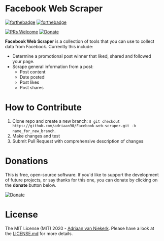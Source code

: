 # Facebook Web Scraper

[![forthebadge](https://forthebadge.com/images/badges/made-with-python.svg)](https://forthebadge.com)  [![forthebadge](https://forthebadge.com/images/badges/built-with-love.svg)](https://forthebadge.com)


[![PRs Welcome](https://img.shields.io/badge/PRs-welcome-brightgreen.svg?style=flat-square)](http://makeapullrequest.com) [![Donate](https://img.shields.io/badge/Donate-PayPal-green.svg)](https://www.paypal.com/donate?hosted_button_id=NS2E6R9YAGHYY) 

**Facebook Web Scraper** is a collection of tools that you can use to collect data from Facebook. Currently this include:

* Determine a promotional post winner that liked, shared and followed your page.
* Scrape general information from a post:
    * Post content
    * Date posted
    * Post likes
    * Post shares

# **How to Contribute**

1. Clone repo and create a new branch: `$ git checkout https://github.com/adriaan90/Facebook-web-scraper.git -b name_for_new_branch`.
2. Make changes and test
3. Submit Pull Request with comprehensive description of changes

# **Donations**

This is free, open-source software. If you'd like to support the development of future projects, or say thanks for this one, you can donate by clicking on the **donate** button below.

[![Donate](https://img.shields.io/badge/Donate-PayPal-green.svg)](https://www.paypal.com/donate?hosted_button_id=NS2E6R9YAGHYY)

# **License**

The MIT License (MIT) 2020 - [Adriaan van Niekerk](https://github.com/adriaan90/). Please have a look at the [LICENSE.md](LICENSE.md) for more details.